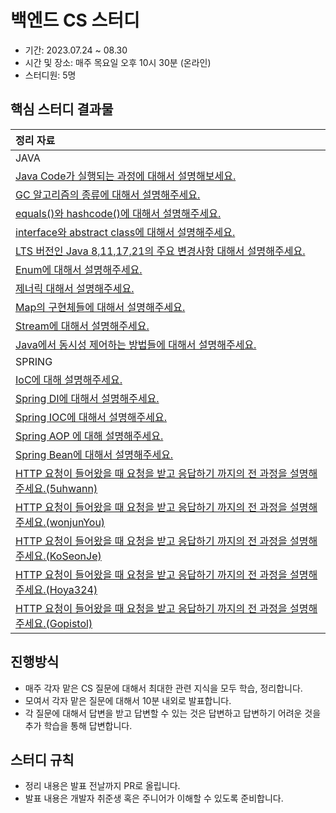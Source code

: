 # 백엔드 CS 스터디

- 기간: 2023.07.24 ~ 08.30
- 시간 및 장소: 매주 목요일 오후 10시 30분 (온라인)
- 스터디원: 5명

## 핵심 스터디 결과물

| 정리 자료                                                                                                                                              |
|:---------------------------------------------------------------------------------------------------------------------------------------------------|
| JAVA                                                                                                                                               |
| [Java Code가 실행되는 과정에 대해서 설명해보세요.](https://github.com/COW-edu/backend-cs-study/blob/main/questions/1-java/1.md)                                     |
| [GC 알고리즘의 종류에 대해서 설명해주세요.](https://github.com/COW-edu/backend-cs-study/blob/main/questions/1-java/2.md)                                            |
| [equals()와 hashcode()에 대해서 설명해주세요.](https://github.com/COW-edu/backend-cs-study/blob/main/questions/1-java/3.md)                                   |
| [interface와 abstract class에 대해서 설명해주세요.](https://github.com/COW-edu/backend-cs-study/blob/main/questions/1-java/4.md)                              |
| [LTS 버전인 Java 8,11,17,21의 주요 변경사항 대해서 설명해주세요.](https://github.com/COW-edu/backend-cs-study/blob/main/questions/1-java/5.md)                        |
| [Enum에 대해서 설명해주세요.](https://github.com/COW-edu/backend-cs-study/blob/main/questions/1-java/6.md)                                                   |
| [제너릭 대해서 설명해주세요.](https://github.com/COW-edu/backend-cs-study/blob/main/questions/1-java/7.md)                                                     |
| [Map의 구현체들에 대해서 설명해주세요.](https://github.com/COW-edu/backend-cs-study/blob/main/questions/1-java/8.md)                                              |
| [Stream에 대해서 설명해주세요.](https://github.com/COW-edu/backend-cs-study/blob/main/questions/1-java/9.md)                                                 |
| [Java에서 동시성 제어하는 방법들에 대해서 설명해주세요.](https://github.com/COW-edu/backend-cs-study/blob/main/questions/1-java/10.md)                                   |
| SPRING                                                                                                                                             |
| [IoC에 대해 설명해주세요.](https://github.com/COW-edu/backend-cs-study/blob/main/questions/2-spring/1.md)                                                   |
| [Spring DI에 대해서 설명해주세요.](https://github.com/COW-edu/backend-cs-study/blob/main/questions/2-spring/2.md)                                            |
| [Spring IOC에 대해서 설명해주세요.](https://github.com/COW-edu/backend-cs-study/blob/main/questions/2-spring/3.md)                                           |
| [Spring AOP 에 대해 설명해주세요.](https://github.com/COW-edu/backend-cs-study/blob/main/questions/2-spring/4.md)                                           |
| [Spring Bean에 대해서 설명해주세요.](https://github.com/COW-edu/backend-cs-study/blob/main/questions/2-spring/5.md)                                          |
| [HTTP 요청이 들어왔을 때 요청을 받고 응답하기 까지의 전 과정을 설명해주세요.(5uhwann)](https://github.com/COW-edu/backend-cs-study/blob/main/questions/2-spring/6-1.md)         |
| [HTTP 요청이 들어왔을 때 요청을 받고 응답하기 까지의 전 과정을 설명해주세요.(wonjunYou)](https://github.com/COW-edu/backend-cs-study/blob/main/questions/2-spring/6-2.md)       |
| [HTTP 요청이 들어왔을 때 요청을 받고 응답하기 까지의 전 과정을 설명해주세요.(KoSeonJe)](https://github.com/COW-edu/backend-cs-study/blob/main/questions/2-spring/6-3.md)        |
| [HTTP 요청이 들어왔을 때 요청을 받고 응답하기 까지의 전 과정을 설명해주세요.(Hoya324)](https://github.com/COW-edu/backend-cs-study/blob/main/questions/2-spring/6-4.md)          |
| [HTTP 요청이 들어왔을 때 요청을 받고 응답하기 까지의 전 과정을 설명해주세요.(Gopistol)](https://github.com/COW-edu/backend-cs-study/blob/main/questions/2-spring/6-5.md)         |
## 진행방식

- 매주 각자 맡은 CS 질문에 대해서 최대한 관련 지식을 모두 학습, 정리합니다.
- 모여서 각자 맡은 질문에 대해서 10분 내외로 발표합니다.
- 각 질문에 대해서 답변을 받고 답변할 수 있는 것은 답변하고 답변하기 어려운 것을 추가 학습을 통해 답변합니다.

## 스터디 규칙

- 정리 내용은 발표 전날까지 PR로 올립니다.
- 발표 내용은 개발자 취준생 혹은 주니어가 이해할 수 있도록 준비합니다.

